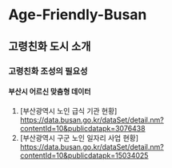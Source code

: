 # Age-Friendly-Busan

## 고령친화 도시 소개

### 고령친화 조성의 필요성

#### 부산시 어르신 맞춤형 데이터
  1. [부산광역시 노인 급식 기관 현황] https://data.busan.go.kr/dataSet/detail.nm?contentId=10&publicdatapk=3076438
  2. [부산광역시 구군 노인 일자리 사업 현황] https://data.busan.go.kr/dataSet/detail.nm?contentId=10&publicdatapk=15034025
